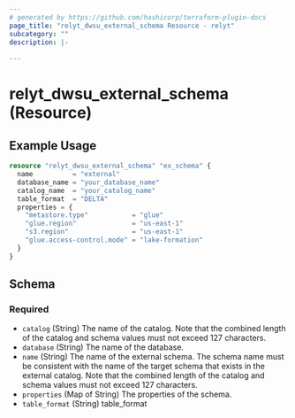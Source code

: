 ```yaml
---
# generated by https://github.com/hashicorp/terraform-plugin-docs
page_title: "relyt_dwsu_external_schema Resource - relyt"
subcategory: ""
description: |-
  
---
```


# relyt_dwsu_external_schema (Resource)



## Example Usage

```terraform
resource "relyt_dwsu_external_schema" "ex_schema" {
  name          = "external"
  database_name = "your_database_name"
  catalog_name  = "your_catalog_name"
  table_format  = "DELTA"
  properties = {
    "metastore.type"           = "glue"
    "glue.region"              = "us-east-1"
    "s3.region"                = "us-east-1"
    "glue.access-control.mode" = "lake-formation"
  }
}
```

<!-- schema generated by tfplugindocs -->
## Schema

### Required

- `catalog` (String) The name of the catalog.
Note that the combined length of the catalog and schema values must not exceed 127 characters.
- `database` (String) The name of the database.
- `name` (String) The name of the external schema. The schema name must be consistent with the name of the target schema that exists in the external catalog.
Note that the combined length of the catalog and schema values must not exceed 127 characters.
- `properties` (Map of String) The properties of the schema.
- `table_format` (String) table_format
